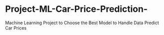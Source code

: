 # Project-ML-Car-Price-Prediction-
Machine Learning Project to Choose the Best Model to Handle Data Predict Car Prices
